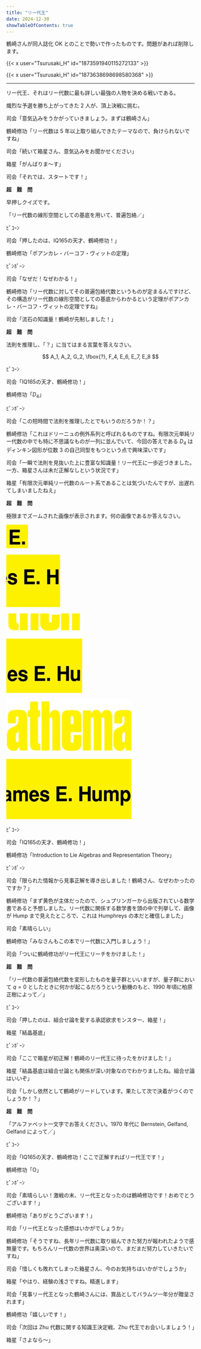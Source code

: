 ```yaml
---
title: "リー代王"
date: 2024-12-30
showTableOfContents: true
---
```


鶴崎さんが同人誌化 OK とのことで勢いで作ったものです。問題があれば削除します。

{{< x user="Tsurusaki_H" id="1873591940115272133" >}}

{{< x user="Tsurusaki_H" id="1873638698698580368" >}}

---

リー代王、それはリー代数に最も詳しい最強の人物を決める戦いである。

熾烈な予選を勝ち上がってきた 2 人が、頂上決戦に挑む。

司会「意気込みをうかがっていきましょう。まずは鶴崎さん」

鶴崎修功「リー代数は 5 年以上取り組んできたテーマなので、負けられないですね」

司会「続いて箱星さん、意気込みをお聞かせください」

箱星「がんばりま～す」

司会「それでは、スタートです！」

**超　難　問**

早押しクイズです。

「リー代数の線形空間としての基底を用いて、普遍包絡／」

ﾋﾟｺｰﾝ

司会「押したのは、IQ165の天才、鶴崎修功！」

鶴崎修功「ポアンカレ・バーコフ・ヴィットの定理」

ﾋﾟﾝﾎﾟｰﾝ

司会「なぜだ！なぜわかる！」

鶴崎修功「リー代数に対してその普遍包絡代数というものが定まるんですけど、その構造がリー代数の線形空間としての基底からわかるという定理がポアンカレ・バーコフ・ヴィットの定理ですね」

司会「流石の知識量！鶴崎が先制しました！」

**超　難　問**

法則を推理し、「？」に当てはまる言葉を答えなさい。

$$
A_1, A_2, G_2, \fbox{?}, F_4, E_6, E_7, E_8
$$

ﾋﾟｺｰﾝ

司会「IQ165の天才、鶴崎修功！」

鶴崎修功「$D_4$」

ﾋﾟﾝﾎﾟｰﾝ

司会「この短時間で法則を推理したとでもいうのだろうか！？」

鶴崎修功「これはドリーニュの例外系列と呼ばれるものですね。有限次元単純リー代数の中でも特に不思議なものが一列に並んでいて、今回の答えである $D_4$ はディンキン図形が位数 3 の自己同型をもつという点で興味深いです」

司会「一瞬で法則を見抜いた上に豊富な知識量！リー代王に一歩近づきました。一方、箱星さんは未だ正解なしという状況です」

箱星「有限次元単純リー代数のルート系であることは気づいたんですが、出遅れてしまいましたねえ」

**超　難　問**

極限までズームされた画像が表示されます。何の画像であるか答えなさい。

![image](./1.png)

![image](./2.png)

![image](./3.png)

![image](./4.png)

ﾋﾟｺｰﾝ

司会「IQ165の天才、鶴崎修功！」

鶴崎修功「Introduction to Lie Algebras and Representation Theory」

ﾋﾟﾝﾎﾟｰﾝ

司会「限られた情報から見事正解を導き出しました！鶴崎さん、なぜわかったのですか？」

鶴崎修功「まず黄色が主体だったので、シュプリンガーから出版されている数学書であると予想しました。リー代数に関係する数学書を頭の中で列挙して、画像が Hump まで見えたところで、これは Humphreys の本だと確信しました」

司会「素晴らしい」

鶴崎修功「みなさんもこの本でリー代数に入門しましょう！」

司会「ついに鶴崎修功がリー代王にリーチをかけました！」

**超　難　問**

「リー代数の普遍包絡代数を変形したものを量子群といいますが、量子群において $q=0$ としたときに何かが起こるだろうという動機のもと、1990 年頃に柏原正樹によって／」

ﾋﾟｺｰﾝ

司会「押したのは、組合せ論を愛する承認欲求モンスター、箱星！」

箱星「結晶基底」

ﾋﾟﾝﾎﾟｰﾝ

司会「ここで箱星が初正解！鶴崎のリー代王に待ったをかけました！」

箱星「結晶基底は組合せ論とも関係が深い対象なのでわかりましたね。組合せ論はいいぞ」

司会「しかし依然として鶴崎がリードしています。果たして次で決着がつくのでしょうか！？」

**超　難　問**

「アルファベット一文字でお答えください。1970 年代に Bernstein, Gelfand, Gelfand によって／」

ﾋﾟｺｰﾝ

司会「IQ165の天才、鶴崎修功！ここで正解すればリー代王です！」

鶴崎修功「O」

ﾋﾟﾝﾎﾟｰﾝ

司会「素晴らしい！激戦の末、リー代王となったのは鶴崎修功です！おめでとうございます！」

鶴崎修功「ありがとうございます！」

司会「リー代王となった感想はいかがでしょうか」

鶴崎修功「そうですね、長年リー代数に取り組んできた努力が報われたようで感無量です。もちろんリー代数の世界は奥深いので、まだまだ努力していきたいですね」

司会「惜しくも敗れてしまった箱星さん、今のお気持ちはいかがでしょうか」

箱星「やはり、経験の浅さですね。精進します」

司会「見事リー代王となった鶴崎さんには、賞品としてバラムツ一年分が贈呈されます」

鶴崎修功「嬉しいです！」

司会「次回は Zhu 代数に関する知識王決定戦、Zhu 代王でお会いしましょう！」

箱星「さよなら～」